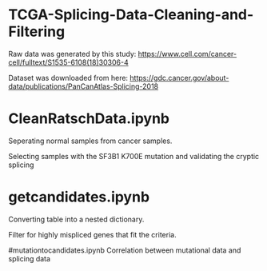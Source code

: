# TCGA-Splicing-Data-Cleaning-and-Filtering

Raw data was generated by this study: https://www.cell.com/cancer-cell/fulltext/S1535-6108(18)30306-4

Dataset was downloaded from here: https://gdc.cancer.gov/about-data/publications/PanCanAtlas-Splicing-2018

# CleanRatschData.ipynb
Seperating normal samples from cancer samples.

Selecting samples with the SF3B1 K700E mutation and validating the cryptic splicing

# getcandidates.ipynb
Converting table into a nested dictionary.

Filter for highly mispliced genes that fit the criteria.

#mutationtocandidates.ipynb
Correlation between mutational data and splicing data
